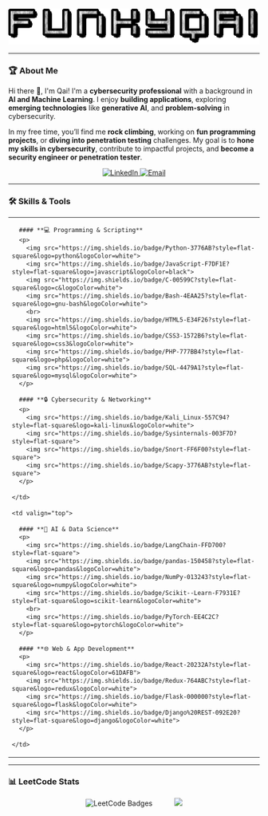 ![Name GIF](text.gif)

---

### 🏆 About Me
Hi there 👋, I'm Qai!
I'm a **cybersecurity professional** with a background in **AI and Machine Learning**. I enjoy **building applications**, exploring **emerging technologies** like **generative AI**, and **problem-solving** in cybersecurity.  

In my free time, you’ll find me **rock climbing**, working on **fun programming projects**, or **diving into penetration testing** challenges. My goal is to **hone my skills in cybersecurity**, contribute to impactful projects, and **become a security engineer or penetration tester**.

<p align="center">
  <a href="https://www.linkedin.com/in/abdul-qaiyum-lee/">
    <img src="https://img.shields.io/badge/LinkedIn-0077B5?style=for-the-badge&logo=linkedin&logoColor=white" alt="LinkedIn">
  </a>
  <a href="mailto:qaiyum.lee@redalphacyber.com">
    <img src="https://img.shields.io/badge/Email-D14836?style=for-the-badge&logo=gmail&logoColor=white" alt="Email">
  </a>
</p>

---

### 🛠️ Skills & Tools  

<table>
  <tr>
    <td valign="top">
      
      #### **💻 Programming & Scripting**
      <p>
        <img src="https://img.shields.io/badge/Python-3776AB?style=flat-square&logo=python&logoColor=white">
        <img src="https://img.shields.io/badge/JavaScript-F7DF1E?style=flat-square&logo=javascript&logoColor=black">
        <img src="https://img.shields.io/badge/C-00599C?style=flat-square&logo=c&logoColor=white">
        <img src="https://img.shields.io/badge/Bash-4EAA25?style=flat-square&logo=gnu-bash&logoColor=white">
        <br>
        <img src="https://img.shields.io/badge/HTML5-E34F26?style=flat-square&logo=html5&logoColor=white">
        <img src="https://img.shields.io/badge/CSS3-1572B6?style=flat-square&logo=css3&logoColor=white">
        <img src="https://img.shields.io/badge/PHP-777BB4?style=flat-square&logo=php&logoColor=white">
        <img src="https://img.shields.io/badge/SQL-4479A1?style=flat-square&logo=mysql&logoColor=white">
      </p>

      #### **🔒 Cybersecurity & Networking**
      <p>
        <img src="https://img.shields.io/badge/Kali_Linux-557C94?style=flat-square&logo=kali-linux&logoColor=white">
        <img src="https://img.shields.io/badge/Sysinternals-003F7D?style=flat-square">
        <img src="https://img.shields.io/badge/Snort-FF6F00?style=flat-square">
        <img src="https://img.shields.io/badge/Scapy-3776AB?style=flat-square">
      </p>

    </td>

    <td valign="top">
      
      #### **🧠 AI & Data Science**
      <p>
        <img src="https://img.shields.io/badge/LangChain-FFD700?style=flat-square">
        <img src="https://img.shields.io/badge/pandas-150458?style=flat-square&logo=pandas&logoColor=white">
        <img src="https://img.shields.io/badge/NumPy-013243?style=flat-square&logo=numpy&logoColor=white">
        <img src="https://img.shields.io/badge/Scikit--Learn-F7931E?style=flat-square&logo=scikit-learn&logoColor=white">
        <br>
        <img src="https://img.shields.io/badge/PyTorch-EE4C2C?style=flat-square&logo=pytorch&logoColor=white">
      </p>

      #### **🌐 Web & App Development**
      <p>
        <img src="https://img.shields.io/badge/React-20232A?style=flat-square&logo=react&logoColor=61DAFB">
        <img src="https://img.shields.io/badge/Redux-764ABC?style=flat-square&logo=redux&logoColor=white">
        <img src="https://img.shields.io/badge/Flask-000000?style=flat-square&logo=flask&logoColor=white">
        <img src="https://img.shields.io/badge/Django%20REST-092E20?style=flat-square&logo=django&logoColor=white">
      </p>

    </td>
  </tr>
</table>

---

### 📊 LeetCode Stats

<p align="center">
  <img src="https://leetcode-badge-showcase.vercel.app/api?username=qaiyumlee&theme=dark&animated=true" alt="LeetCode Badges" style="margin-right: 20px;" />
  <img src="https://leetcard.jacoblin.cool/qaiyumlee?ext=heatmap" style="margin-left: 20px;" />
</p>
